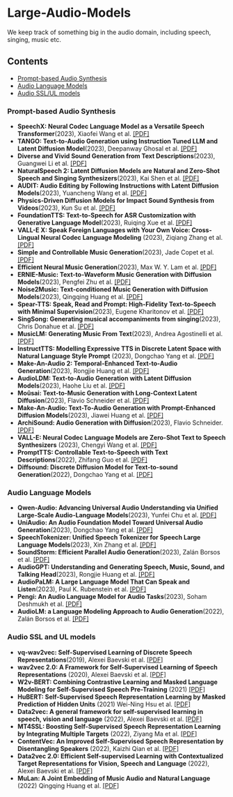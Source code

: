 # Large-Audio-Models

We keep track of something big in the audio domain,  including speech, singing, music etc.

## Contents

- [Prompt-based Audio Synthesis](#Prompt-based-Audio-Synthesis)
- [Audio Language Models](#Audio-Language-Models)
- [Audio SSL/UL models](#Audio-SSL-and-UL-models)

### Prompt-based Audio Synthesis

- **SpeechX: Neural Codec Language Model as a Versatile Speech Transformer**(2023), Xiaofei Wang et al. [[PDF]](https://arxiv.org/pdf/2308.06873.pdf)
- **TANGO: Text-to-Audio Generation using Instruction Tuned LLM and Latent Diffusion Model**(2023), Deepanway Ghosal et al. [[PDF]](https://openreview.net/pdf?id=1Sn2WqLku1e)
- **Diverse and Vivid Sound Generation from Text Descriptions**(2023), Guangwei Li et al. [[PDF]](https://arxiv.org/pdf/2305.01980.pdf)
- **NaturalSpeech 2: Latent Diffusion Models are Natural and Zero-Shot Speech and Singing Synthesizers**(2023), Kai Shen et al. [[PDF]](https://arxiv.org/pdf/2304.09116.pdf)
- **AUDIT: Audio Editing by Following Instructions with Latent Diffusion Models**(2023), Yuancheng Wang et al. [[PDF]](https://arxiv.org/pdf/2304.00830.pdf)
- **Physics-Driven Diffusion Models for Impact Sound Synthesis from Videos**(2023), Kun Su et al. [[PDF]](https://arxiv.org/pdf/2303.16897.pdf)
- **FoundationTTS: Text-to-Speech for ASR Customization with Generative Language Model**(2023), Ruiqing Xue et al. [[PDF]](https://arxiv.org/pdf/2303.02939v3.pdf)
- **VALL-E X: Speak Foreign Languages with Your Own Voice: Cross-Lingual Neural Codec Language Modeling** (2023), Ziqiang Zhang et al. [[PDF]](https://arxiv.org/pdf/2303.03926.pdf)
- **Simple and Controllable Music Generation**(2023), Jade Copet et al. [[PDF]](https://arxiv.org/pdf/2306.05284.pdf)
- **Efficient Neural Music Generation**(2023), Max W. Y. Lam et al. [[PDF]](https://arxiv.org/pdf/2305.15719.pdf)
- **ERNIE-Music: Text-to-Waveform Music Generation with Diffusion Models**(2023), Pengfei Zhu et al. [[PDF]](https://arxiv.org/pdf/2302.04456.pdf)
- **Noise2Music: Text-conditioned Music Generation with Diffusion Models**(2023), Qingqing Huang et al. [[PDF]](https://arxiv.org/pdf/2302.03917)
- **Spear-TTS: Speak, Read and Prompt: High-Fidelity Text-to-Speech with Minimal Supervision**(2023), Eugene Kharitonov et al. [[PDF]](https://arxiv.org/abs/2302.03540)
- **SingSong: Generating musical accompaniments from singing**(2023), Chris Donahue et al. [[PDF]](https://arxiv.org/pdf/2301.12662.pdf)
- **MusicLM: Generating Music From Text**(2023), Andrea Agostinelli et al. [[PDF]](https://arxiv.org/pdf/2301.11325)
- **InstructTTS: Modelling Expressive TTS in Discrete Latent Space with Natural Language Style Prompt** (2023), Dongchao Yang et al. [[PDF]](https://arxiv.org/pdf/2301.13662.pdf)
- **Make-An-Audio 2: Temporal-Enhanced Text-to-Audio Generation**(2023), Rongjie Huang et al. [[PDF]](https://arxiv.org/pdf/2305.18474.pdf)
- **AudioLDM: Text-to-Audio Generation with Latent Diffusion Models**(2023), Haohe Liu et al. [[PDF]](https://arxiv.org/pdf/2301.12503)
- **Moûsai: Text-to-Music Generation with Long-Context Latent Diffusion**(2023), Flavio Schneider et al. [[PDF]](https://arxiv.org/pdf/2301.11757)
- **Make-An-Audio: Text-To-Audio Generation with Prompt-Enhanced Diffusion Models**(2023), Jiawei Huang et al. [[PDF]](https://text-to-audio.github.io/paper.pdf)
- **ArchiSound: Audio Generation with Diffusion**(2023), Flavio Schneider. [[PDF]](https://arxiv.org/ftp/arxiv/papers/2301/2301.13267.pdf)
- **VALL-E: Neural Codec Language Models are Zero-Shot Text to Speech Synthesizers** (2023), Chengyi Wang et al. [[PDF]](https://arxiv.org/pdf/2301.02111.pdf)
- **PromptTTS: Controllable Text-to-Speech with Text Descriptions**(2022), Zhifang Guo et al. [[PDF]](https://arxiv.org/pdf/2211.12171.pdf)
- **Diffsound: Discrete Diffusion Model for Text-to-sound Generation**(2022), Dongchao Yang et al. [[PDF]](https://arxiv.org/pdf/2207.09983v1.pdf)

### Audio Language Models

- **Qwen-Audio: Advancing Universal Audio Understanding via Unified Large-Scale Audio-Language Models**(2023), Yunfei Chu et al. [[PDF]](https://arxiv.org/pdf/2311.07919v1.pdf)
- **UniAudio: An Audio Foundation Model Toward Universal Audio Generation**(2023), Dongchao Yang et al. [[PDF]](https://arxiv.org/pdf/2310.00704.pdf)
- **SpeechTokenizer: Unified Speech Tokenizer for Speech Large Language Models**(2023), Xin Zhang et al. [[PDF]](https://arxiv.org/pdf/2308.16692.pdf)
- **SoundStorm: Efficient Parallel Audio Generation**(2023), Zalán Borsos et al. [[PDF]](https://arxiv.org/pdf/2305.09636.pdf)
- **AudioGPT: Understanding and Generating Speech, Music, Sound, and Talking Head**(2023), Rongjie Huang et al. [[PDF]](https://arxiv.org/pdf/2304.12995.pdf)
- **AudioPaLM: A Large Language Model That Can Speak and Listen**(2023), Paul K. Rubenstein et al. [[PDF]](https://arxiv.org/pdf/2306.12925.pdf)
- **Pengi: An Audio Language Model for Audio Tasks**(2023), Soham Deshmukh et al. [[PDF]](https://arxiv.org/pdf/2305.11834)
- **AudioLM: a Language Modeling Approach to Audio Generation**(2022), Zalán Borsos et al. [[PDF]](https://arxiv.org/pdf/2209.03143)

### Audio SSL and UL models

- **vq-wav2vec: Self-Supervised Learning of Discrete Speech Representations**(2019), Alexei Baevski et al. [[PDF]](https://arxiv.org/abs/1910.05453.pdf)
- **wav2vec 2.0: A Framework for Self-Supervised Learning of Speech Representations** (2020), Alexei Baevski et al. [[PDF]](https://arxiv.org/pdf/2006.11477.pdf)
- **W2v-BERT: Combining Contrastive Learning and Masked Language Modeling for Self-Supervised Speech Pre-Training** (2021) [[PDF]](https://arxiv.org/pdf/2108.06209.pdf)
- **HuBERT: Self-Supervised Speech Representation Learning by Masked Prediction of Hidden Units** (2021) Wei-Ning Hsu et al. [[PDF]](https://arxiv.org/pdf/2106.07447.pdf)
- **Data2vec: A general framework for self-supervised learning in speech, vision and language** (2022), Alexei Baevski et al. [[PDF]](https://arxiv.org/abs/2202.03555.pdf)
- **MT4SSL: Boosting Self-Supervised Speech Representation Learning by Integrating Multiple Targets** (2022), Ziyang Ma et al. [[PDF]](https://arxiv.org/abs/2211.07321.pdf)
- **ContentVec: An Improved Self-Supervised Speech Representation by Disentangling Speakers** (2022), Kaizhi Qian et al. [[PDF]](https://arxiv.org/pdf/2204.09224.pdf)
- **Data2vec 2.0: Efficient Self-supervised Learning with Contextualized Target Representations for Vision, Speech and Language** (2022), Alexei Baevski et al. [[PDF]](https://arxiv.org/abs/2212.07525.pdf)
- **MuLan: A Joint Embedding of Music Audio and Natural Language** (2022) Qingqing Huang et al. [[PDF]](https://arxiv.org/pdf/2208.12415.pdf)
  

